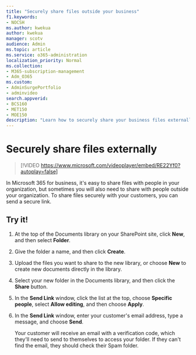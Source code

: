 ```yaml
---
title: "Securely share files outside your business"
f1.keywords:
- NOCSH
ms.author: kwekua
author: kwekua
manager: scotv
audience: Admin
ms.topic: article
ms.service: o365-administration
localization_priority: Normal
ms.collection: 
- M365-subscription-management 
- Adm_O365
ms.custom: 
- AdminSurgePortfolio
- adminvideo
search.appverid:
- BCS160
- MET150
- MOE150
description: "Learn how to securely share your business files externally."
---
```


# Securely share files externally

> [!VIDEO https://www.microsoft.com/videoplayer/embed/RE22Yf0?autoplay=false]

In Microsoft 365 for business, it's easy to share files with people in your organization, but sometimes you will also need to share with people outside your organization. To share files securely with your customers, you can send a secure link.

## Try it!

1. At the top of the Documents library on your SharePoint site, click **New**, and then select **Folder**.
1. Give the folder a name, and then click **Create**.
1. Upload the files you want to share to the new library, or choose **New** to create new documents directly in the library.
1. Select your new folder in the Documents library, and then click the **Share** button.
1. In the **Send Link** window, click the list at the top, choose **Specific people**, select **Allow editing**, and then choose **Apply**.
1. In the **Send Link** window, enter your customer's email address, type a message, and choose **Send**.

    Your customer will receive an email with a verification code, which they'll need to send to themselves to access your folder. If they can't find the email, they should check their Spam folder.
